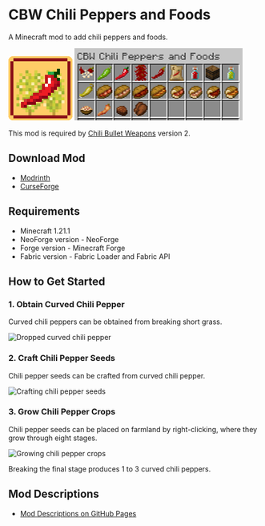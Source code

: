 # CBW Chili Peppers and Foods

A Minecraft mod to add chili peppers and foods.

![Logo](https://raw.githubusercontent.com/Iunius118/ChiliBulletWeapons/refs/heads/main/docs/media/cpaf_icon.png)
![Items](https://raw.githubusercontent.com/Iunius118/ChiliBulletWeapons/refs/heads/main/docs/media/item/misc/cpaf_items_v1.0.0.png)

This mod is required by [Chili Bullet Weapons](https://github.com/Iunius118/ChiliBulletWeapons) version 2.

## Download Mod

- [Modrinth](https://modrinth.com/mod/cbw-chili-peppers-and-foods)
- [CurseForge](https://www.curseforge.com/minecraft/mc-mods/cbw-chili-peppers-and-foods)

## Requirements

- Minecraft 1.21.1
- NeoForge version - NeoForge
- Forge version - Minecraft Forge
- Fabric version - Fabric Loader and Fabric API

## How to Get Started
### 1. Obtain Curved Chili Pepper

Curved chili peppers can be obtained from breaking short grass.

![Dropped curved chili pepper](https://raw.githubusercontent.com/Iunius118/ChiliBulletWeapons/refs/heads/main/docs/media/item/misc/dropped_curved_chili.png)

### 2. Craft Chili Pepper Seeds

Chili pepper seeds can be crafted from curved chili pepper.

![Crafting chili pepper seeds](https://raw.githubusercontent.com/Iunius118/ChiliBulletWeapons/refs/heads/main/docs/media/item/crafting/crafting_chili_seeds.png)

### 3. Grow Chili Pepper Crops

Chili pepper seeds can be placed on farmland by right-clicking, where they grow through eight stages.

![Growing chili pepper crops](https://raw.githubusercontent.com/Iunius118/ChiliBulletWeapons/refs/heads/main/docs/media/block/misc/chili_pepper_crops.png)

Breaking the final stage produces 1 to 3 curved chili peppers.

## Mod Descriptions

- [Mod Descriptions on GitHub Pages](https://iunius118.github.io/ChiliBulletWeapons/)
